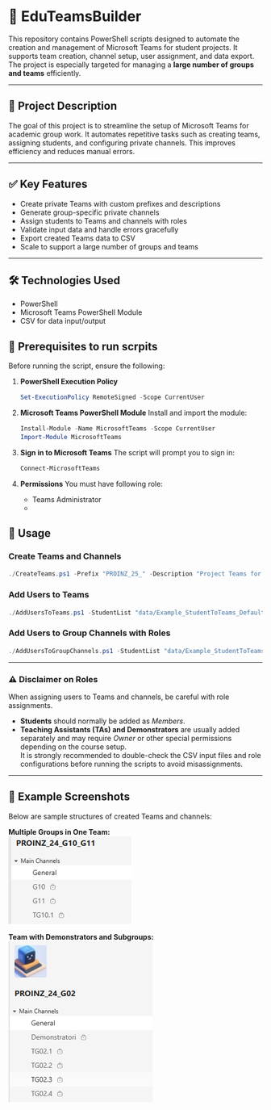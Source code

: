 # 🚀 EduTeamsBuilder

This repository contains PowerShell scripts designed to automate the creation and management of Microsoft Teams for student projects. It supports team creation, channel setup, user assignment, and data export. The project is especially targeted for managing a **large number of groups and teams** efficiently.

---

## 📘 Project Description

The goal of this project is to streamline the setup of Microsoft Teams for academic group work. It automates repetitive tasks such as creating teams, assigning students, and configuring private channels. This improves efficiency and reduces manual errors.

---

## ✅ Key Features

- Create private Teams with custom prefixes and descriptions
- Generate group-specific private channels
- Assign students to Teams and channels with roles
- Validate input data and handle errors gracefully
- Export created Teams data to CSV
- Scale to support a large number of groups and teams

---

## 🛠️ Technologies Used

- PowerShell
- Microsoft Teams PowerShell Module
- CSV for data input/output

## 🔧 Prerequisites to run scrpits

Before running the script, ensure the following:

1. **PowerShell Execution Policy**
   ```powershell
   Set-ExecutionPolicy RemoteSigned -Scope CurrentUser
   ```

2. **Microsoft Teams PowerShell Module**
   Install and import the module:
   ```powershell
   Install-Module -Name MicrosoftTeams -Scope CurrentUser
   Import-Module MicrosoftTeams
   ```

3. **Sign in to Microsoft Teams**
   The script will prompt you to sign in:
   ```powershell
   Connect-MicrosoftTeams
   ```

4. **Permissions**
   You must have following role:
   - Teams Administrator
   -

## 🚀 Usage

### Create Teams and Channels
```powershell
./CreateTeams.ps1 -Prefix "PROINZ_25_" -Description "Project Teams for 2025"
```

### Add Users to Teams
```powershell
./AddUsersToTeams.ps1 -StudentList "data/Example_StudentToTeams_DefaultMember.csv" -Prefix "PROINZ_25_"
```

### Add Users to Group Channels with Roles
```powershell
./AddUsersToGroupChannels.ps1 -StudentList "data/Example_StudentToTeams.csv" -Prefix "PROINZ_25_"
```

---

### ⚠️ Disclaimer on Roles
When assigning users to Teams and channels, be careful with role assignments.  
- **Students** should normally be added as *Members*.  
- **Teaching Assistants (TAs) and Demonstrators** are usually added separately and may require *Owner* or other special permissions depending on the course setup.  
It is strongly recommended to double-check the CSV input files and role configurations before running the scripts to avoid misassignments.

---

## 📸 Example Screenshots

Below are sample structures of created Teams and channels:

**Multiple Groups in One Team:**  
![Groups Example 1](docs/images/example_groups1.png)

**Team with Demonstrators and Subgroups:**  
![Groups Example 2](docs/images/example_groups2.png)
